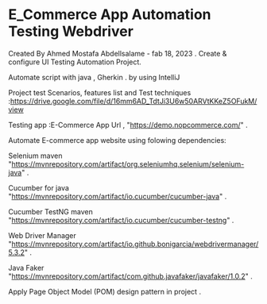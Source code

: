# E_Commerce App Automation Testing Webdriver 

Created By Ahmed Mostafa Abdellsalame - fab 18, 2023 . Create & configure UI Testing Automation Project.

Automate script with java , Gherkin . by using IntelliJ

Project test Scenarios, features list and Test techniques  :https://drive.google.com/file/d/16mm6AD_TdtJi3U6w50ARVtKKeZ5OFukM/view

Testing app :E-Commerce App Url , "https://demo.nopcommerce.com/" .

Automate E-commerce app website using folowing dependencies:

Selenium maven
"https://mvnrepository.com/artifact/org.seleniumhq.selenium/selenium-java" .

Cucumber for java
"https://mvnrepository.com/artifact/io.cucumber/cucumber-java" .

Cucumber TestNG maven
"https://mvnrepository.com/artifact/io.cucumber/cucumber-testng" .

Web Driver Manager
"https://mvnrepository.com/artifact/io.github.bonigarcia/webdrivermanager/5.3.2" .

Java Faker
"https://mvnrepository.com/artifact/com.github.javafaker/javafaker/1.0.2" .

Apply Page Object Model (POM) design pattern in project .
